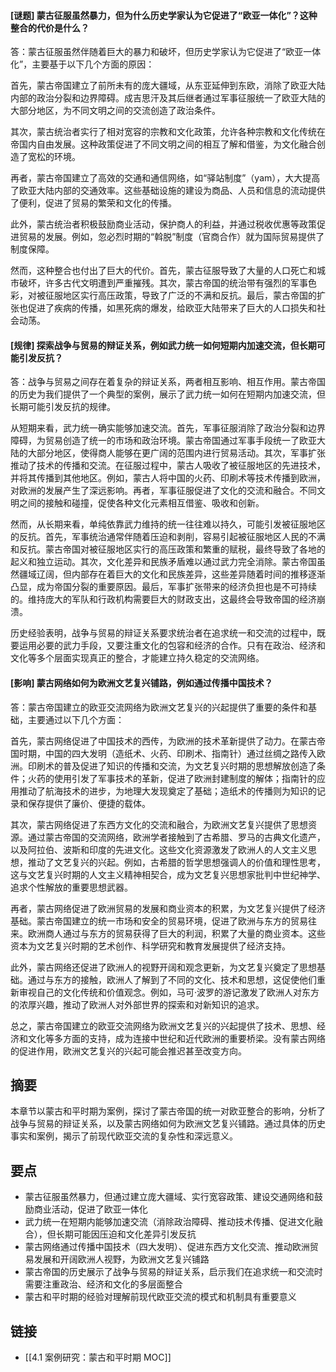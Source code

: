 #### [谜题] 蒙古征服虽然暴力，但为什么历史学家认为它促进了“欧亚一体化”？这种整合的代价是什么？
答：蒙古征服虽然伴随着巨大的暴力和破坏，但历史学家认为它促进了“欧亚一体化”，主要基于以下几个方面的原因：

首先，蒙古帝国建立了前所未有的庞大疆域，从东亚延伸到东欧，消除了欧亚大陆内部的政治分裂和边界障碍。成吉思汗及其后继者通过军事征服统一了欧亚大陆的大部分地区，为不同文明之间的交流创造了政治条件。

其次，蒙古统治者实行了相对宽容的宗教和文化政策，允许各种宗教和文化传统在帝国内自由发展。这种政策促进了不同文明之间的相互了解和借鉴，为文化融合创造了宽松的环境。

再者，蒙古帝国建立了高效的交通和通信网络，如“驿站制度”（yam），大大提高了欧亚大陆内部的交通效率。这些基础设施的建设为商品、人员和信息的流动提供了便利，促进了贸易的繁荣和文化的传播。

此外，蒙古统治者积极鼓励商业活动，保护商人的利益，并通过税收优惠等政策促进贸易的发展。例如，忽必烈时期的“斡脱”制度（官商合作）就为国际贸易提供了制度保障。

然而，这种整合也付出了巨大的代价。首先，蒙古征服导致了大量的人口死亡和城市破坏，许多古代文明遭到严重摧残。其次，蒙古帝国的统治带有强烈的军事色彩，对被征服地区实行高压政策，导致了广泛的不满和反抗。最后，蒙古帝国的扩张也促进了疾病的传播，如黑死病的爆发，给欧亚大陆带来了巨大的人口损失和社会动荡。

#### [规律] 探索战争与贸易的辩证关系，例如武力统一如何短期内加速交流，但长期可能引发反抗？
答：战争与贸易之间存在着复杂的辩证关系，两者相互影响、相互作用。蒙古帝国的历史为我们提供了一个典型的案例，展示了武力统一如何在短期内加速交流，但长期可能引发反抗的规律。

从短期来看，武力统一确实能够加速交流。首先，军事征服消除了政治分裂和边界障碍，为贸易创造了统一的市场和政治环境。蒙古帝国通过军事手段统一了欧亚大陆的大部分地区，使得商人能够在更广阔的范围内进行贸易活动。其次，军事扩张推动了技术的传播和交流。在征服过程中，蒙古人吸收了被征服地区的先进技术，并将其传播到其他地区。例如，蒙古人将中国的火药、印刷术等技术传播到欧洲，对欧洲的发展产生了深远影响。再者，军事征服促进了文化的交流和融合。不同文明之间的接触和碰撞，促使各种文化元素相互借鉴、吸收和创新。

然而，从长期来看，单纯依靠武力维持的统一往往难以持久，可能引发被征服地区的反抗。首先，军事统治通常伴随着压迫和剥削，容易引起被征服地区人民的不满和反抗。蒙古帝国对被征服地区实行的高压政策和繁重的赋税，最终导致了各地的起义和独立运动。其次，文化差异和民族矛盾难以通过武力完全消除。蒙古帝国虽然疆域辽阔，但内部存在着巨大的文化和民族差异，这些差异随着时间的推移逐渐凸显，成为帝国分裂的重要原因。最后，军事扩张带来的经济负担也是不可持续的。维持庞大的军队和行政机构需要巨大的财政支出，这最终会导致帝国的经济崩溃。

历史经验表明，战争与贸易的辩证关系要求统治者在追求统一和交流的过程中，既要运用必要的武力手段，又要注重文化的包容和经济的合作。只有在政治、经济和文化等多个层面实现真正的整合，才能建立持久稳定的交流网络。

#### [影响] 蒙古网络如何为欧洲文艺复兴铺路，例如通过传播中国技术？
答：蒙古帝国建立的欧亚交流网络为欧洲文艺复兴的兴起提供了重要的条件和基础，主要通过以下几个方面：

首先，蒙古网络促进了中国技术的西传，为欧洲的技术革新提供了动力。在蒙古帝国时期，中国的四大发明（造纸术、火药、印刷术、指南针）通过丝绸之路传入欧洲。印刷术的普及促进了知识的传播和交流，为文艺复兴时期的思想解放创造了条件；火药的使用引发了军事技术的革新，促进了欧洲封建制度的解体；指南针的应用推动了航海技术的进步，为地理大发现奠定了基础；造纸术的传播则为知识的记录和保存提供了廉价、便捷的载体。

其次，蒙古网络促进了东西方文化的交流和融合，为欧洲文艺复兴提供了思想资源。通过蒙古帝国的交流网络，欧洲学者接触到了古希腊、罗马的古典文化遗产，以及阿拉伯、波斯和印度的先进文化。这些文化资源激发了欧洲人的人文主义思想，推动了文艺复兴的兴起。例如，古希腊的哲学思想强调人的价值和理性思考，这与文艺复兴时期的人文主义精神相契合，成为文艺复兴思想家批判中世纪神学、追求个性解放的重要思想武器。

再者，蒙古网络促进了欧洲贸易的发展和商业资本的积累，为文艺复兴提供了经济基础。蒙古帝国建立的统一市场和安全的贸易环境，促进了欧洲与东方的贸易往来。欧洲商人通过与东方的贸易获得了巨大的利润，积累了大量的商业资本。这些资本为文艺复兴时期的艺术创作、科学研究和教育发展提供了经济支持。

此外，蒙古网络还促进了欧洲人的视野开阔和观念更新，为文艺复兴奠定了思想基础。通过与东方的接触，欧洲人了解到了不同的文化、技术和思想，这促使他们重新审视自己的文化传统和价值观念。例如，马可·波罗的游记激发了欧洲人对东方的浓厚兴趣，推动了欧洲人对外部世界的探索和对新知识的追求。

总之，蒙古帝国建立的欧亚交流网络为欧洲文艺复兴的兴起提供了技术、思想、经济和文化等多方面的支持，成为连接中世纪和近代欧洲的重要桥梁。没有蒙古网络的促进作用，欧洲文艺复兴的兴起可能会推迟甚至改变方向。

## 摘要

本章节以蒙古和平时期为案例，探讨了蒙古帝国的统一对欧亚整合的影响，分析了战争与贸易的辩证关系，以及蒙古网络如何为欧洲文艺复兴铺路。通过具体的历史事实和案例，揭示了前现代欧亚交流的复杂性和深远意义。

## 要点

- 蒙古征服虽然暴力，但通过建立庞大疆域、实行宽容政策、建设交通网络和鼓励商业活动，促进了欧亚一体化
- 武力统一在短期内能够加速交流（消除政治障碍、推动技术传播、促进文化融合），但长期可能因压迫和文化差异引发反抗
- 蒙古网络通过传播中国技术（四大发明）、促进东西方文化交流、推动欧洲贸易发展和开阔欧洲人视野，为欧洲文艺复兴铺路
- 蒙古帝国的历史展示了战争与贸易的辩证关系，启示我们在追求统一和交流时需要注重政治、经济和文化的多层面整合
- 蒙古和平时期的经验对理解前现代欧亚交流的模式和机制具有重要意义

## 链接

- [[4.1 案例研究：蒙古和平时期 MOC]]
